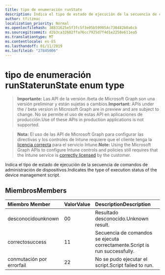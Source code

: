 ```yaml
---
title: tipo de enumeración runState
description: Indica el tipo de estado de ejecución de la secuencia de comandos de administración de dispositivos.
author: tfitzmac
localization_priority: Normal
ms.openlocfilehash: 38831625e5f3fc5f3e05b599054c738482b0a6cb
ms.sourcegitcommit: d2b3ca32602ffa76cc7925d7f4d1e2258e611ea5
ms.translationtype: MT
ms.contentlocale: es-ES
ms.lasthandoff: 01/11/2019
ms.locfileid: "27845006"
---
```

# <a name="runstate-enum-type"></a><span data-ttu-id="4ced5-103">tipo de enumeración runState</span><span class="sxs-lookup"><span data-stu-id="4ced5-103">runState enum type</span></span>

> <span data-ttu-id="4ced5-104">**Importante:** Las API de la versión /beta de Microsoft Graph son una versión preliminar y están sujetas a cambios.</span><span class="sxs-lookup"><span data-stu-id="4ced5-104">**Important:** APIs under the / beta version in Microsoft Graph are in preview and are subject to change.</span></span> <span data-ttu-id="4ced5-105">No se permite el uso de estas API en aplicaciones de producción.</span><span class="sxs-lookup"><span data-stu-id="4ced5-105">Use of these APIs in production applications is not supported.</span></span>

> <span data-ttu-id="4ced5-106">**Nota:** El uso de las API de Microsoft Graph para configurar las directivas y los controles de Intune requiere que el cliente tenga la [licencia correcta](https://go.microsoft.com/fwlink/?linkid=839381) para el servicio Intune.</span><span class="sxs-lookup"><span data-stu-id="4ced5-106">**Note:** Using the Microsoft Graph APIs to configure Intune controls and policies still requires that the Intune service is [correctly licensed](https://go.microsoft.com/fwlink/?linkid=839381) by the customer.</span></span>

<span data-ttu-id="4ced5-107">Indica el tipo de estado de ejecución de la secuencia de comandos de administración de dispositivos.</span><span class="sxs-lookup"><span data-stu-id="4ced5-107">Indicates the type of execution status of the device management script.</span></span>
## <a name="members"></a><span data-ttu-id="4ced5-108">Miembros</span><span class="sxs-lookup"><span data-stu-id="4ced5-108">Members</span></span>
|<span data-ttu-id="4ced5-109">Miembro	</span><span class="sxs-lookup"><span data-stu-id="4ced5-109">Member</span></span>|<span data-ttu-id="4ced5-110">Valor</span><span class="sxs-lookup"><span data-stu-id="4ced5-110">Value</span></span>|<span data-ttu-id="4ced5-111">Description</span><span class="sxs-lookup"><span data-stu-id="4ced5-111">Description</span></span>|
|:---|:---|:---|
|<span data-ttu-id="4ced5-112">desconocido</span><span class="sxs-lookup"><span data-stu-id="4ced5-112">unknown</span></span>|<span data-ttu-id="4ced5-113">0</span><span class="sxs-lookup"><span data-stu-id="4ced5-113">0</span></span>|<span data-ttu-id="4ced5-114">Resultado desconocido.</span><span class="sxs-lookup"><span data-stu-id="4ced5-114">Unknown result.</span></span>|
|<span data-ttu-id="4ced5-115">correcto</span><span class="sxs-lookup"><span data-stu-id="4ced5-115">success</span></span>|<span data-ttu-id="4ced5-116">1</span><span class="sxs-lookup"><span data-stu-id="4ced5-116">1</span></span>|<span data-ttu-id="4ced5-117">Secuencia de comandos se ejecuta correctamente.</span><span class="sxs-lookup"><span data-stu-id="4ced5-117">Script is run successfully.</span></span>|
|<span data-ttu-id="4ced5-118">conmutación por error</span><span class="sxs-lookup"><span data-stu-id="4ced5-118">fail</span></span>|<span data-ttu-id="4ced5-119">2</span><span class="sxs-lookup"><span data-stu-id="4ced5-119">2</span></span>|<span data-ttu-id="4ced5-120">No se pudo ejecutar el script.</span><span class="sxs-lookup"><span data-stu-id="4ced5-120">Script failed to run.</span></span>|





